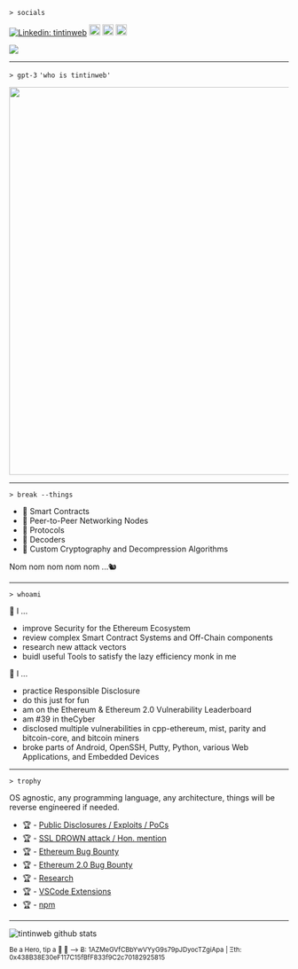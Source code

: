 `> socials`

[![Linkedin: tintinweb](https://img.shields.io/badge/-tintinweb-blue?style=flat-square&logo=Linkedin&logoColor=white&link=https://www.linkedin.com/in/tintinweb/)](https://www.linkedin.com/in/martin-ortner-bb40a9126/) [<img height="20px" src="https://cdn.svgporn.com/logos/visual-studio-code.svg">](https://marketplace.visualstudio.com/publishers/tintinweb) [<img height="20px" src="https://telegram.org/img/t_logo.svg">](https://t.me/tintinweb) [<img height="20px" src="https://cdn.svgporn.com/logos/twitter.svg">](https://x.com/nicht_tintin)



![](https://media1.giphy.com/media/ieaUdBJJC19uw/200.webp?cid=ecf05e47cmnjal9q24yrgifjx1aumi0wk7c4vomqzfqjq2by&rid=200.webp)
____

`> gpt-3` `'who is tintinweb'`

<img width=700 src='https://user-images.githubusercontent.com/2865694/205521537-49ed42de-72cc-4e65-bdb9-24faa9649d8a.png'></img>

___

`> break --things`

- 🍧 Smart Contracts
- 🧁 Peer-to-Peer Networking Nodes
- 🍰 Protocols
- 🍬 Decoders
- 🍪 Custom Cryptography and Decompression Algorithms

Nom nom nom nom nom ...🐿️

____

`> whoami`

🧙‍ I ...

- improve Security for the Ethereum Ecosystem
- review complex Smart Contract Systems and Off-Chain components
- research new attack vectors
- buidl useful Tools to satisfy the lazy efficiency monk in me

🥷 I ...

- practice Responsible Disclosure
- do this just for fun
- am on the Ethereum & Ethereum 2.0 Vulnerability Leaderboard
- am #39 in theCyber
- disclosed multiple vulnerabilities in cpp-ethereum, mist, parity and bitcoin-core, and bitcoin miners 
- broke parts of Android, OpenSSH, Putty, Python, various Web Applications, and Embedded Devices

____

`> trophy`

OS agnostic, any programming language, any architecture, things will be reverse engineered if needed.


- 🏆 - [Public Disclosures / Exploits / PoCs](https://github.com/tintinweb/pub)
- 🏆 - [SSL DROWN attack / Hon. mention ](https://github.com/nimia/public_drown_scanner/blob/master/CONTRIBUTORS.md)
- 🏆 - [Ethereum Bug Bounty](https://bounty.ethereum.org/)
- 🏆 - [Ethereum 2.0 Bug Bounty](http://eth2bounty.ethereum.org/)
- 🏆 - [Research](https://consensys.net/diligence/research/)
- 🏆 - [VSCode Extensions](https://marketplace.visualstudio.com/publishers/tintinweb)
- 🏆 - [npm](https://www.npmjs.com/~tintinweb)


____

![tintinweb github stats](https://github-readme-stats.vercel.app/api?username=tintinweb&hide=["issues"]&show_icons=true)

<sup>
Be a Hero, tip a 🍺 🙂 ⟶ Ƀ: 1AZMeGVfCBbYwVYyG9s79pJDyocTZgiApa | Ξth: 0x438B38E30eF117C15fBfF833f9C2c70182925815
</sup>
